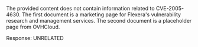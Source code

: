 The provided content does not contain information related to CVE-2005-4630. The first document is a marketing page for Flexera's vulnerability research and management services. The second document is a placeholder page from OVHCloud.

Response: UNRELATED